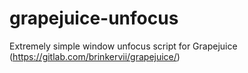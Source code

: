 # grapejuice-unfocus
Extremely simple window unfocus script for Grapejuice (https://gitlab.com/brinkervii/grapejuice/)
